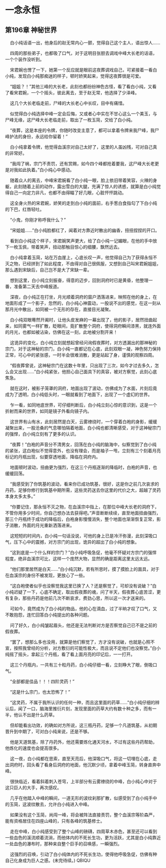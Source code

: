 # 一念永恒 
 ## 第196章 神秘世界
     白小纯话语一出，他身后的赵无常内心一颤，觉得自己这个主人，语出惊人……

    四周的那些弟子，也都吸了口气，对于这明目张胆去调戏中峰大长老的话语，一个个装作没听到。

    宋君婉也愣了一下，她第一个反应就是眼前这夜葬调戏自己，可紧接着一看白小纯，发现白小纯那痴迷的样子，顿时娇笑起来，觉得这夜葬很是可爱。

    “姐姐？！”其他三峰的大长老，此刻也都纷纷神色古怪，看了看白小纯，又看了看宋君婉，一个个摇头，彼此离去，至于赵无常，他选择了少泽峰。

    这几个大长老临走前，尸峰的大长老心中长叹，目中有痛惜。

    似觉得白小纯选择中峰一定会后悔，又或者心中实在不甘心这么一个美玉，与尸峰无缘，这尸峰大长老临走前，取出了一枚玉简，交给了白小纯。

    “夜葬，这是本座的令牌，你随时改变主意了，都可以拿着令牌来我尸峰，我尸峰护法的身份，永远给你留着！”

    白小纯拿着令牌，他觉得血溪宗对自己太好了，这里的人虽凶残，可对自己真的非常好。

    “我闯了祸，宗门不责罚，还有赏赐，如今四个峰都抢着要我，这尸峰大长老更是对我如此执着。”白小纯心中感动。

    随着众人的离去，中峰宋君婉看了白小纯一眼，脸上依旧带着笑容，火辣的身躯，此刻随着上前的动作，露出雪白的大腿，充满了惊人的诱惑，就算是白小纯觉得自己一向定力非凡，也都不由得瞄了好几眼，心脏怦怦跳动。

    这全身火热的宋君婉，娇笑的走到白小纯的面前，右手葱白食指勾了下白小纯的下巴，红唇轻吐。

    “小鬼，你刚才称呼我什么？”

    “宋姐姐……”白小纯脸都红了，闻着对方靠近时散出的幽香，扭扭捏捏的开口。

    看到白小纯这个样子，宋君婉笑声更大，给了白小纯一记媚眼，在他的手中放下一枚玉佩，带着笑声，扭动那触目惊心的细腰，飘然远去。

    白小纯拿着玉简，站在万血崖上，心底长叹一声，他觉得自己为了获得永恒不灭之物，已经拼到了如此程度，不由得对自己很佩服，又想到自己叫宋君婉姐姐，那么遇到宋缺后，自己岂不是大了宋缺一辈。

    想到这里，白小纯立刻振奋，得意的迈步，回到洞府时已是黄昏，他整理一番，准备第二天去中峰报道。

    深夜，白小纯正在打坐，月光顺着洞府的窗户洒落进来，映照在他的身上，在地面形成了一个影子，忽然的，白小纯心神震动，一股说不出的感觉，在这一刻从那月光中散出，如同被一个无形的存在，直接目光凝聚。

    白小纯双眼蓦然开阖时，让他头皮发麻的一幕出现了，他的影子，居然扭曲起来，如同雾气一样扩散，眨眼间，竟扩散整个洞府，使得洞府瞬间漆黑，就连外面的月光，也都如被沾染，仿佛在这一刻，此地被分割开来！

    这诡异的变化，白小纯立刻就想起曾经问询假夜葬时，对方透漏出的那神秘的宗门，对于这神秘的宗门，白小纯一直都记在心底，此刻双眼一凝，神色努力保持正常，可心中的紧张感，一时半会很难消散，更是站起了身，谨慎的观察四周。

    “假夜葬曾说，这神秘宗门在这数十年里，只出现了三次，如今才过去多久，怎么会又出现……”白小纯紧张，他担心自己面具下的真容，被对方察觉，此刻心底焦急。

    就在这时，被影子笼罩的洞府，地面出现了波动，仿佛成为了水面，片刻后竟成为了透明，白小纯低头时，一眼就看到了地面下，出现了一个虚幻的世界。

    乍一看，如同地底世界，可仔细判断后，白小纯立刻心惊的意识到，这是一个折射而来的世界，如同是镜子外看向镜子内。

    这世界有山有水，此刻居然是白天，云雾缭绕时，一个穿着白袍的身影，缓缓凝聚出来，一股沧桑的气息哪怕隔着地面，白小纯也都清晰感受，对于这神秘宗门的强悍，白小纯立刻有了更多的认识。

    “夜葬！”白袍的声音分不清男女，回荡在白小纯的脑海中，似察觉到了白小纯的紧张，这白袍似不觉得意外，也没有理会，而是袖子一甩，立刻有三个刻着月亮标记的丹瓶出现，似要穿透地面，降临在洞府内。

    地面顿时波动，扭曲更为强烈，在这三个丹瓶逐渐的降临时，白袍的声音，也缓缓回荡。

    “我感受到了你筑基的波动，看来你已成功筑基，很好，这是你之前几次哀求的丹药，足够你修行到筑基中期所需，这些灵药送去你这里的代价之大，超越了灵药本身太多太多。”

    “你要记住，那永恒不灭之物，在血溪宗中指上，在那位中峰大长老的洞府下，不管你用多少时间，你自己想办法去获得吧。”声音断断续续，直至地面扭曲强烈，那三个丹瓶终于成功的降临后，白袍身影慢慢消失，整个地面也渐渐恢复正常，影子消散，外面的月光重新洒落进来。

    这短短的时间内，白小纯一句话没说，可他的身上已是冷汗弥漫，此刻深吸口气，压下心中的震撼，对方宗门的出现，诡异的超出了白小纯的想象。

    “这到底是一个什么样的宗门？”白小纯呼吸急促，他毫不怀疑对方宗门的强悍程度，绝非血溪宗可比，这样一个庞然大物，显然的确是距离这里太远太远。

    “他们那里居然是白天……”白小纯沉默，若有所思时，摸了摸脸上的面具，对于在血溪宗的身份不被发现，更放心了一些。

    “这白袍使者似乎也没察觉我这里已换了人？还是察觉了，可却没有说破？”白小纯迟疑了一下，心底不确定，取出假夜葬的魂，问了半天，假夜葬心底苦涩，更有复杂，那些丹药是他前几次不断哀求，费劲心思，所以这一次才送来的。

    可如今，竟然成为了白小纯的物品，他的心在滴血，过了半晌才叹了口气，又不敢抱怨，连忙回答白小纯提出的各种问题。

    问了好久，白小纯皱起眉头，他还是无法判断对方是否察觉自己已不是之前的假夜葬。

    “罢了，想那么多也没用，就算是他们察觉了，方才没有说破，也就是心照不宣，按照我曾经的分析，对方敷衍的可能性极大，而且说不定他们也没察觉。”白小纯摇了摇头，拿起三个丹瓶，看了看上面月亮的印记后，一一打开。

    这三个丹瓶内，一共有三十粒丹药，白小纯仔细一看，立刻睁大了眼，倒吸口气。

    “全部都是佳品！！！四阶灵药！”

    “这是什么宗门，也太恐怖了！”

    “这灵药，不属于我所认识的任何一种，而且这里面的药草……”白小纯仔细的辨认后，闻了一口，脑海里推衍片刻，发现里面的药草大约有数十种之多，而有一半，他认不出是什么药草。

    但却能看出功效，的确如对方所说，这三瓶丹药，足够一个凡道筑基，从初期晋升到中期了，可对白小纯来说，还是不够。

    他是天道筑基，除了丹药外，他还需要炼化通天河水，不过有这些丹药帮助，他炼化的速度也会提高很多。

    这一夜，白小纯都在思索，直至天亮后，他深吸口气，将这一切埋在心底，走出洞府时，回头看了看身后洞府的地面，他沉默少顷，拿着中峰玉简，转身直奔中峰。

    很快临近，看着斜着刺入苍穹，上半部分有云雾缭绕的中峰，白小纯心中对于这只巨人的大手，再次感叹。

    几乎在他踏入中峰的瞬间，一道无形的波纹刹那扩散，似感受到了白小纯手中的玉简，这波纹散去，允许白小纯进入中峰。

    如果没有这个玉简，尚闯一峰，将会被阵法直接责罚，整个血溪宗等阶森严，能有资格居住在四座山峰的，只有各峰的筑基修士。

    走在中峰，白小纯感受到了整个山峰的磅礴，四周草木赤色，甚至还可以看到一些血色的溪流顺着流淌，而他体内的不死长生功，更为活跃，尤其是白小纯靠近一处血色的瀑布时，那种来自整个巨手的召唤感，一瞬强烈。

    这强烈的召唤，引动了白小纯体内的不死长生功，使得他呼吸急促，仿佛有种自己化身成为巨人之感。(未完待续。) 
QBIQU
